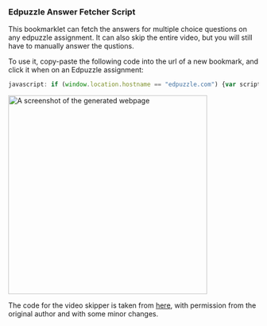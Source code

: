 ### Edpuzzle Answer Fetcher Script

This bookmarklet can fetch the answers for multiple choice questions on any edpuzzle assignment. It can also skip the entire video, but you will still have to manually answer the qustions.

To use it, copy-paste the following code into the url of a new bookmark, and click it when on an Edpuzzle assignment:
```js
javascript: if (window.location.hostname == "edpuzzle.com") {var script = document.body.appendChild(document.createElement("script")); script.src="https://cdn.jsdelivr.net/gh/ading2210/edpuzzle-answers@latest/script.js"; script.remove();} else {alert("Please run this on https://edpuzzle.com/assignments/[assignment_id]/watch")}
```

<img src="https://raw.githubusercontent.com/ading2210/edpuzzle-answers/main/images/screenshot1.png" alt="A screenshot of the generated webpage" width="400"/>

The code for the video skipper is taken from [here](https://github.com/ASmallYawn/EdpuzzleSkipper), with permission from the original author and with some minor changes.